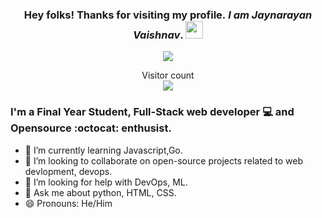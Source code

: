 <!--
**jaynarayan-vaishnav/jaynarayan-vaishnav** is a ✨ _special_ ✨ repository because its `README.md` (this file) appears on your GitHub profile.
-->
<h3 align="center"> Hey folks! Thanks for visiting my profile.<em> I am Jaynarayan Vaishnav</em>.
  <img src="https://media.giphy.com/media/hvRJCLFzcasrR4ia7z/giphy.gif" width="28">
</h3>

<!-- Typing SVG by DenverCoder1 - https://github.com/DenverCoder1/readme-typing-svg -->
<p align="center"> 
    <a href="https://github.com/DenverCoder1/readme-typing-svg"><img src="https://readme-typing-svg.herokuapp.com?lines=Computer+Engineering+Student;Full-stack+Web+Developer;Open%20Source%20|%20DevOps%20|%20AI%20|%20Ml%20;&center=true&width=580&height=45"></a>
</p>
<p align="center"> 
  Visitor count<br>
  <img src="https://profile-counter.glitch.me/jaynarayan-vaishnav/count.svg" />
</p>

### I'm a Final Year Student, Full-Stack web developer :computer: and Opensource :octocat: enthusist.

<!--- 🔭 I'm currently working on ... -->
- 🌱 I’m currently learning Javascript,Go.
- 👯 I’m looking to collaborate on open-source projects related to web devlopment, devops.
- 🤔 I’m looking for help with DevOps, ML.
- 💬 Ask me about python, HTML, CSS.
- 😄 Pronouns: He/Him

